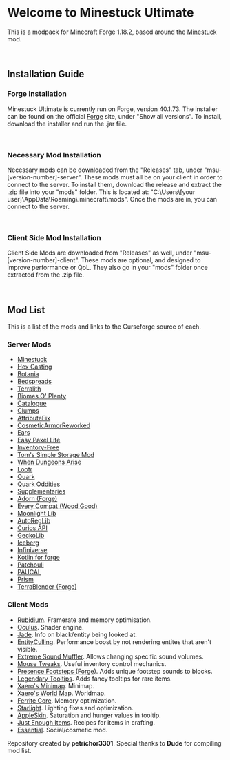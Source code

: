 <h1>Welcome to Minestuck Ultimate</h1>
<p>This is a modpack for Minecraft Forge 1.18.2, based around the <a href="https://github.com/mraof/Minestuck">Minestuck</a> mod.</p>
<br>
<h2>Installation Guide</h2>
<h3>Forge Installation</h3>
<p>Minestuck Ultimate is currently run on Forge, version 40.1.73. The installer can be found on the official <a href="https://files.minecraftforge.net/net/minecraftforge/forge/index_1.18.2.html">Forge</a> site, under "Show all versions". To install, download the installer and run the .jar file.</p>
<br>
<h3>Necessary Mod Installation</h3>
<p>Necessary mods can be downloaded from the "Releases" tab, under "msu-[version-number]-server". These mods must all be on your client in order to connect to the server. To install them, download the release and extract the .zip file into your "mods" folder. This is located at: "C:\Users\[your user]\AppData\Roaming\.minecraft\mods". Once the mods are in, you can connect to the server.</p>
<br>
<h3>Client Side Mod Installation</h3>
<p>Client Side Mods are downloaded from "Releases" as well, under "msu-[version-number]-client". These mods are optional, and designed to improve performance or QoL. They also go in your "mods" folder once extracted from the .zip file.</p>
<br>

<h2>Mod List</h2>
<p>This is a list of the mods and links to the Curseforge source of each.</p>
<h3>Server Mods</h3>
<ul>
  <li><a href ="https://www.curseforge.com/minecraft/mc-mods/minestuck/files/4061655">Minestuck</a></li>
  <li><a href ="https://www.curseforge.com/minecraft/mc-mods/hexcasting/files/3969898">Hex Casting</a></li>
  <li><a href ="https://www.curseforge.com/minecraft/mc-mods/botania/files/3936568">Botania</a></li>
<li><a href ="https://www.curseforge.com/minecraft/mc-mods/bedspreads/files/3858902">Bedspreads</a></li>
<li><a href ="https://www.curseforge.com/minecraft/mc-mods/terralith/files/4001337">Terralith</a></li>
<li><a href ="https://www.curseforge.com/minecraft/mc-mods/biomes-o-plenty/files/3759236">Biomes O' Plenty</a></li>
<li><a href ="https://www.curseforge.com/minecraft/mc-mods/catalogue/files/3803098">Catalogue</a></li>
<li><a href ="https://www.curseforge.com/minecraft/mc-mods/clumps/files/3913406">Clumps</a></li>
<li><a href ="https://www.curseforge.com/minecraft/mc-mods/attributefix/files/3801087">AttributeFix</a></li>
<li><a href ="https://www.curseforge.com/minecraft/mc-mods/cosmetic-armor-reworked/files/4016730">CosmeticArmorReworked</a></li>
<li><a href ="https://www.curseforge.com/minecraft/mc-mods/ears/files/3616896">Ears</a></li>
<li><a href ="https://www.curseforge.com/minecraft/mc-mods/colds-easy-paxel-lite/files/3920551">Easy Paxel Lite</a></li>
<li><a href ="https://www.curseforge.com/minecraft/mc-mods/inventory-free/files/3782203">Inventory-Free</a></li>
<li><a href ="https://www.curseforge.com/minecraft/mc-mods/toms-storage/files/3972854">Tom's Simple Storage Mod </a></li>
<li><a href ="https://www.curseforge.com/minecraft/mc-mods/when-dungeons-arise/files/4047163">When Dungeons Arise</a></li>
<li><a href ="https://www.curseforge.com/minecraft/mc-mods/lootr/files/3991008">Lootr </a></li>
<li><a href ="https://www.curseforge.com/minecraft/mc-mods/quark/files/3840125">Quark</a></li>
<li><a href ="https://www.curseforge.com/minecraft/mc-mods/quark-oddities/files/3575623">Quark Oddities</a></li>
<li><a href ="https://www.curseforge.com/minecraft/mc-mods/supplementaries/files/4049235">Supplementaries</a></li>
<li><a href ="https://www.curseforge.com/minecraft/mc-mods/adorn-for-forge/files/3796950">Adorn (Forge)</a></li>
<li><a href ="https://www.curseforge.com/minecraft/mc-mods/every-compat/files/4056282">Every Compat (Wood Good)</a></li>
<li><a href ="https://www.curseforge.com/minecraft/mc-mods/selene/files/3842421">Moonlight Lib</a></li>
<li><a href ="https://www.curseforge.com/minecraft/mc-mods/autoreglib/files/3642382">AutoRegLib</a></li>
<li><a href ="https://www.curseforge.com/minecraft/mc-mods/curios/files/3841948">Curios API</a></li>
<li><a href ="https://www.curseforge.com/minecraft/mc-mods/geckolib/files/4064442">GeckoLib</a></li>
<li><a href ="https://www.curseforge.com/minecraft/mc-mods/iceberg/files/4035917">Iceberg</a></li>
<li><a href ="https://www.curseforge.com/minecraft/mc-mods/infiniverse/files/3714098">Infiniverse</a></li>
<li><a href ="https://www.curseforge.com/minecraft/mc-mods/kotlin-for-forge/files/3925887">Kotlin for forge</a></li>
<li><a href ="https://www.curseforge.com/minecraft/mc-mods/patchouli/files/3846086">Patchouli</a></li>
<li><a href ="https://www.curseforge.com/minecraft/mc-mods/paucal/files/3831430">PAUCAL</a></li>
<li><a href ="https://www.curseforge.com/minecraft/mc-mods/prism-lib/files/3933410">Prism </a></li>
<li><a href ="https://www.curseforge.com/minecraft/mc-mods/terrablender/files/3957976">TerraBlender (Forge)</a></li>
</ul>


<h3>Client Mods</h3>
<ul>
  <li><a href = "https://www.curseforge.com/minecraft/mc-mods/rubidium/files/4024781">Rubidium</a>. Framerate and memory optimisation.</li>
  <li><a href = "https://www.curseforge.com/minecraft/mc-mods/oculus/files/3929520">Oculus</a>. Shader engine.</li>
  <li><a href = "https://www.curseforge.com/minecraft/mc-mods/jade/files/4035581">Jade</a>. Info on black/entity being looked at.</li>
  <li><a href = "https://www.curseforge.com/minecraft/mc-mods/entityculling/files/3743929">EntityCulling</a>. Performance boost by not rendering entites that aren't visible.</li>
  <li><a href = "https://www.curseforge.com/minecraft/mc-mods/extreme-sound-muffler/files/4033047">Extreme Sound Muffler</a>. Allows changing specific sound volumes.</li>
  <li><a href = "https://www.curseforge.com/minecraft/mc-mods/mouse-tweaks/files/3578801">Mouse Tweaks</a>. Useful inventory control mechanics.</li>
  <li><a href = "https://www.curseforge.com/minecraft/mc-mods/presence-footsteps-forge/files/3909860">Presence Footsteps (Forge)</a>. Adds unique footstep sounds to blocks.</li>
  <li><a href = "https://www.curseforge.com/minecraft/mc-mods/legendary-tooltips/files/4035921">Legendary Tooltips</a>. Adds fancy tooltips for rare items.</li>
  <li><a href ="https://www.curseforge.com/minecraft/mc-mods/xaeros-minimap/files/4026490">Xaero's Minimap</a>. Minimap.</li>
  <li><a href ="https://www.curseforge.com/minecraft/mc-mods/xaeros-world-map/files/4026503">Xaero's World Map</a>. Worldmap.</li>
  <li><a href ="https://www.curseforge.com/minecraft/mc-mods/ferritecore/files/3767288">Ferrite Core</a>. Memory optimization.</li>
  <li><a href = "https://www.curseforge.com/minecraft/mc-mods/starlight-forge/files/3706539">Starlight</a>. Lighting fixes and optimization.</li>
  <li><a href ="https://www.curseforge.com/minecraft/mc-mods/appleskin/files/3927564">AppleSkin</a>. Saturation and hunger values in tooltip.</li>
  <li><a href ="https://www.curseforge.com/minecraft/mc-mods/jei/files/3940240">Just Enough Items</a>. Recipes for items in crafting.</li>
  <li><a href ="https://essential.gg/en/download">Essential</a>. Social/cosmetic mod.</li>
  
</ul>

Repository created by <b>petrichor3301</b>. Special thanks to <b>Dude</b> for compiling mod list.
